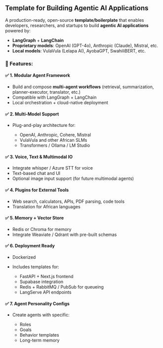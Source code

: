 
## Template for Building Agentic AI Applications

A production-ready, open-source **template/boilerplate** that enables developers, researchers, and startups to build **agentic AI applications** powered by:

* **LangGraph** + **LangChain**
* **Proprietary models**: OpenAI (GPT-4o), Anthropic (Claude), Mistral, etc.
* **Local models**: VulaVula (Lelapa AI), AyobaGPT, SwahiliBERT, etc.

### 🔹 Features:

#### ✅ 1. Modular Agent Framework

* Build and compose **multi-agent workflows** (retrieval, summarization, planner-executor, translator, etc.)
* Compatible with LangGraph + LangChain
* Local orchestration + cloud-native deployment

#### ✅ 2. Multi-Model Support

* Plug-and-play architecture for:

  * OpenAI, Anthropic, Cohere, Mistral
  * VulaVula and other African SLMs
  * Transformers / Ollama / LM Studio

#### ✅ 3. Voice, Text & Multimodal IO

* Integrate whisper / Azure STT for voice
* Text-based chat and UI
* Optional image input support (for future multimodal agents)

#### ✅ 4. Plugins for External Tools

* Web search, calculators, APIs, PDF parsing, code tools
* Translation for African languages

#### ✅ 5. Memory + Vector Store

* Redis or Chroma for memory
* Integrate Weaviate / Qdrant with pre-built schemas

#### ✅ 6. Deployment Ready

* Dockerized
* Includes templates for:

  * FastAPI + Next.js frontend
  * Supabase integration
  * Redis + RabbitMQ / PubSub for queueing
  * LangServe API endpoints

#### ✅ 7. Agent Personality Configs

* Create agents with specific:

  * Roles
  * Goals
  * Behavior templates
  * Long-term memory
